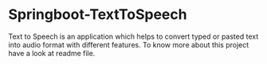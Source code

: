# Springboot-TextToSpeech
Text to Speech is an application which helps to convert typed or pasted text into audio format with different features. To know more about this project have a look at readme file.
